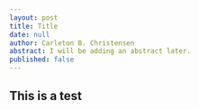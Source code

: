 ```yaml
---
layout: post
title: Title
date: null
author: Carleton B. Christensen
abstract: I will be adding an abstract later.
published: false
---
```

## This is a test